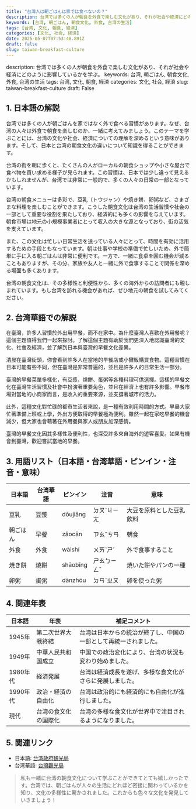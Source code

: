```yaml
---
title: "台湾人は朝ごはんは家では食べないの？"
description: 台湾では多くの人が朝食を外食で楽しむ文化があり、それが社会や経済にどのように影響しているかを学ぶ。
keywords: [台湾, 朝ごはん, 朝食文化, 外食, 台湾の生活]
tags: [台湾, 文化, 朝食, 経済]
categories: [文化, 社会, 経済]
date: 2025-05-07T07:53:48.891Z
draft: false
slug: taiwan-breakfast-culture
---
```


description: 台湾では多くの人が朝食を外食で楽しむ文化があり、それが社会や経済にどのように影響しているかを学ぶ。
keywords: 台湾, 朝ごはん, 朝食文化, 外食, 台湾の生活
tags: 台湾, 文化, 朝食, 経済
categories: 文化, 社会, 経済
slug: taiwan-breakfast-culture
draft: False

## 1. 日本語の解説
台湾では多くの人が朝ごはんを家ではなく外で食べる習慣があります。なぜ、台湾の人々は外食で朝食を楽しむのか、一緒に考えてみましょう。このテーマを学ぶことには、台湾の文化や社会、経済についての理解を深めるという意味があります。そして、日本と台湾の朝食文化の違いについて知識を得ることができます。

台湾の街を朝に歩くと、たくさんの人がローカルの朝食ショップや小さな屋台で食べ物を買い求める様子が見られます。この習慣は、日本では少し違って見えるかもしれませんが、台湾では非常に一般的で、多くの人々の日常の一部となっています。

台湾の朝食メニューは多彩で、豆乳（トウジャン）や焼き餅、卵粥など、さまざまな料理を楽しむことができます。こうした朝食文化は台湾の生活習慣や社会の一部として重要な役割を果たしており、経済的にも多くの影響を与えています。朝食市場は地元の小規模事業者にとって収入の大きな源となっており、街の活気を支えています。

また、この文化は忙しい日常生活を送っている人々にとって、時間を有効に活用するための手段ともなっています。朝は仕事や学校の準備で忙しいため、外で簡単に手に入る朝ごはんは非常に便利です。一方で、一緒に食卓を囲む機会が減ることもありますが、その分、家族や友人と一緒に外で食事することで関係を深める場面も多くあります。

台湾の朝食文化は、その多様性と利便性から、多くの海外からの訪問者にも親しまれています。もし台湾を訪れる機会があれば、ぜひ地元の朝食を試してみてください。

## 2. 台湾華語での解説
在臺灣，許多人習慣於外出用早餐，而不在家中。為什麼臺灣人喜歡在外用餐呢？這個主題值得我們一起來探討。了解這個主題有助於我們更深入地認識臺灣的文化、社會及經濟，並了解到日本與臺灣的早餐文化差異。

清晨在臺灣街頭，你會看到許多人在當地的早餐店或小攤販購買食物。這種習慣在日本可能有些不同，但在臺灣是非常普遍的，並且是許多人的日常生活一部分。

臺灣的早餐菜單多樣化，有豆漿、燒餅、蛋粥等各種料理可供選擇。這樣的早餐文化在臺灣生活習慣及社會中扮演著重要角色，並且在經濟上也有許多影響。早餐市場對當地的小商家而言，是收入的重要來源，並支撐著城市的活力。

此外，這種文化對忙碌的都市生活者來說，是一種有效利用時間的方式。早晨大家忙著準備上班或上學，外出方便取得的早餐極為便利。雖然一起在家吃早餐的機會減少，但大家也會藉著在外用餐與家人或朋友加深感情。

臺灣的早餐文化因其多樣性及便利性，也深受許多來自海外的遊客喜愛。如果有機會到臺灣，歡迎嘗試當地的早餐。

## 3. 用語リスト（日本語・台湾華語・ピンイン・注音・意味）
| 日本語      | 台湾華語            | ピンイン       | 注音       | 意味                       |
| ----------- | ------------------ | ------------ | --------- | ------------------------ |
| 豆乳        | 豆漿               | dòujiāng     | ㄉㄡˋㄐㄧㄤ     | 大豆を原料とした豆乳飲料       |
| 朝ごはん    | 早餐               | zǎocān      | ㄗㄠˇㄘㄢ     | 朝食                       |
| 外食        | 外食               | wàishí      | ㄨㄞˋㄕˊ     | 外で食事すること             |
| 焼き餅      | 燒餅               | shāobǐng    | ㄕㄠㄅㄧㄥˇ   | 焼いた餅やパンの一種         |
| 卵粥       | 蛋粥               | dànzhōu     | ㄉㄢˋㄓㄡ     | 卵を使った粥                |

## 4. 関連年表
| 日本語 | 年表 | 補足コメント |
| ----------- | ----------- | ----------- |
| 1945年 | 第二次世界大戦終結 | 台湾は日本からの統治が終了し、中国の一部として再統一されました。 |
| 1949年 | 中華人民共和国成立 | 中国での政治変化により、台湾の状況も変わり始めました。 |
| 1980年代 | 経済発展 | 台湾は経済成長を遂げ、多様な食文化がさらに発展しました。 |
| 1990年代 | 政治・経済の自由化 | 台湾は政治的にも経済的にも自由化が進行しました。 |
| 現代 | 台湾の食文化の国際化 | 台湾の多様な食文化が世界中で注目されるようになりました。 |

## 5. 関連リンク  
- 日本語: [台湾政府観光局](https://tourguidetaiwan.jp/morning_market)
- 台湾華語: [台灣觀光局](https://www.taiwan.net.tw/m1.aspx?sNo=0025130)

>私も一緒に台湾の朝食文化について学ぶことができてとても嬉しかったです。台湾では、朝ごはんが人々の生活にどれほど密接に関わっているかを知り、文化の多様性に驚かされました。これからも色々な文化を発見していきましょう！